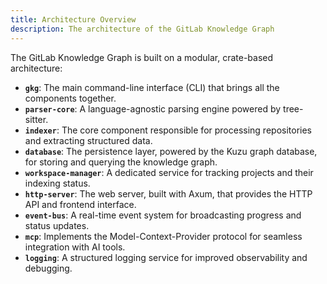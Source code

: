 ```yaml
---
title: Architecture Overview
description: The architecture of the GitLab Knowledge Graph
---
```


The GitLab Knowledge Graph is built on a modular, crate-based architecture:

- **`gkg`**: The main command-line interface (CLI) that brings all the components together.
- **`parser-core`**: A language-agnostic parsing engine powered by tree-sitter.
- **`indexer`**: The core component responsible for processing repositories and extracting structured data.
- **`database`**: The persistence layer, powered by the Kuzu graph database, for storing and querying the knowledge graph.
- **`workspace-manager`**: A dedicated service for tracking projects and their indexing status.
- **`http-server`**: The web server, built with Axum, that provides the HTTP API and frontend interface.
- **`event-bus`**: A real-time event system for broadcasting progress and status updates.
- **`mcp`**: Implements the Model-Context-Provider protocol for seamless integration with AI tools.
- **`logging`**: A structured logging service for improved observability and debugging.

